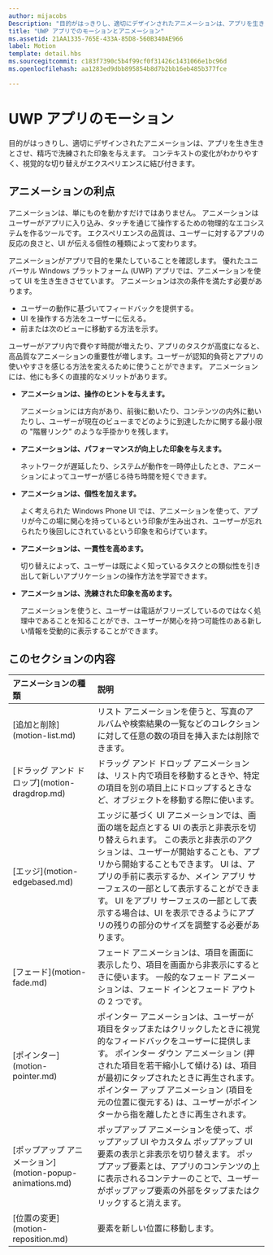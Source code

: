 ```yaml
---
author: mijacobs
Description: "目的がはっきりし、適切にデザインされたアニメーションは、アプリを生き生きとさせ、精巧で洗練された印象を与えます。 コンテキストの変化がわかりやすく、視覚的な切り替えがエクスペリエンスに結び付きます。"
title: "UWP アプリでのモーションとアニメーション"
ms.assetid: 21AA1335-765E-433A-85D8-560B340AE966
label: Motion
template: detail.hbs
ms.sourcegitcommit: c183f7390c5b4f99cf0f31426c1431066e1bc96d
ms.openlocfilehash: aa1283ed9dbb895854b8d7b2bb16eb485b377fce

---
```


# UWP アプリのモーション

目的がはっきりし、適切にデザインされたアニメーションは、アプリを生き生きとさせ、精巧で洗練された印象を与えます。 コンテキストの変化がわかりやすく、視覚的な切り替えがエクスペリエンスに結び付きます。

## <span id="Benefits_of_animation"></span><span id="benefits_of_animation"></span><span id="BENEFITS_OF_ANIMATION"></span>アニメーションの利点


アニメーションは、単にものを動かすだけではありません。 アニメーションはユーザーがアプリに入り込み、タッチを通じて操作するための物理的なエコシステムを作るツールです。 エクスペリエンスの品質は、ユーザーに対するアプリの反応の良さと、UI が伝える個性の種類によって変わります。

アニメーションがアプリで目的を果たしていることを確認します。 優れたユニバーサル Windows プラットフォーム (UWP) アプリでは、アニメーションを使って UI を生き生きさせています。 アニメーションは次の条件を満たす必要があります。

-   ユーザーの動作に基づいてフィードバックを提供する。
-   UI を操作する方法をユーザーに伝える。
-   前または次のビューに移動する方法を示す。

ユーザーがアプリ内で費やす時間が増えたり、アプリのタスクが高度になると、高品質なアニメーションの重要性が増します。ユーザーが認知的負荷とアプリの使いやすさを感じる方法を変えるために使うことができます。 アニメーションには、他にも多くの直接的なメリットがあります。

-   **アニメーションは、操作のヒントを与えます。**

    アニメーションには方向があり、前後に動いたり、コンテンツの内外に動いたりし、ユーザーが現在のビューまでどのように到達したかに関する最小限の "階層リンク" のような手掛かりを残します。

-   **アニメーションは、パフォーマンスが向上した印象を与えます。**

    ネットワークが遅延したり、システムが動作を一時停止したとき、アニメーションによってユーザーが感じる待ち時間を短くできます。

-   **アニメーションは、個性を加えます。**

    よく考えられた Windows Phone UI では、アニメーションを使って、アプリが今この場に関心を持っているという印象が生み出され、ユーザーが忘れられたり後回しにされているという印象を和らげています。

-   **アニメーションは、一貫性を高めます。**

    切り替えによって、ユーザーは既によく知っているタスクとの類似性を引き出して新しいアプリケーションの操作方法を学習できます。

-   **アニメーションは、洗練された印象を高めます。**

    アニメーションを使うと、ユーザーは電話がフリーズしているのではなく処理中であることを知ることができ、ユーザーが関心を持つ可能性のある新しい情報を受動的に表示することができます。

## このセクションの内容
<table>
<thead>
<tr class="header">
<th align="left">アニメーションの種類</th>
<th align="left">説明</th>
</tr>
</thead>
<tbody>
    <tr>
        <td>[追加と削除](motion-list.md)
        </td>
        <td>リスト アニメーションを使うと、写真のアルバムや検索結果の一覧などのコレクションに対して任意の数の項目を挿入または削除できます。
        </td>
    </tr> 
    <tr>
        <td>[ドラッグ アンド ドロップ](motion-dragdrop.md)
        </td>
        <td>ドラッグ アンド ドロップ アニメーションは、リスト内で項目を移動するときや、特定の項目を別の項目上にドロップするときなど、オブジェクトを移動する際に使います。
        </td>
    </tr>
    <tr>
        <td>[エッジ](motion-edgebased.md)
        </td>
        <td>エッジに基づく UI アニメーションでは、画面の端を起点とする UI の表示と非表示を切り替えられます。 この表示と非表示のアクションは、ユーザーが開始することも、アプリから開始することもできます。 UI は、アプリの手前に表示するか、メイン アプリ サーフェスの一部として表示することができます。 UI をアプリ サーフェスの一部として表示する場合は、UI を表示できるようにアプリの残りの部分のサイズを調整する必要があります。
        </td>
    </tr>   
    <tr>
        <td>[フェード](motion-fade.md)
        </td>
        <td>フェード アニメーションは、項目を画面に表示したり、項目を画面から非表示にするときに使います。 一般的なフェード アニメーションは、フェード インとフェード アウトの 2 つです。
        </td>
    </tr>   
    <tr>
        <td>[ポインター](motion-pointer.md)
        </td>
        <td>ポインター アニメーションは、ユーザーが項目をタップまたはクリックしたときに視覚的なフィードバックをユーザーに提供します。 ポインター ダウン アニメーション (押された項目を若干縮小して傾ける) は、項目が最初にタップされたときに再生されます。 ポインター アップ アニメーション (項目を元の位置に復元する) は、ユーザーがポインターから指を離したときに再生されます。
        </td>
    </tr>   
    <tr>
        <td>[ポップアップ アニメーション](motion-popup-animations.md)
        </td>
        <td>ポップアップ アニメーションを使って、ポップアップ UI やカスタム ポップアップ UI 要素の表示と非表示を切り替えます。 ポップアップ要素とは、アプリのコンテンツの上に表示されるコンテナーのことで、ユーザーがポップアップ要素の外部をタップまたはクリックすると消えます。
        </td>
    </tr>     
    <tr>
        <td>[位置の変更](motion-reposition.md)
        </td>
        <td>要素を新しい位置に移動します。
        </td>
    </tr>

</tbody>
</table>

 

 

 







<!--HONumber=Jun16_HO3-->


